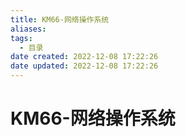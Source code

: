 ```yaml
---
title: KM66-网络操作系统
aliases:
tags:
  - 目录
date created: 2022-12-08 17:22:26
date updated: 2022-12-08 17:22:26
---
```


# KM66-网络操作系统

